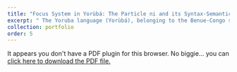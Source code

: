 ```yaml
---
title: "Focus System in Yorùbá: The Particle ni and its Syntax-Semantics Interface"
excerpt: " The Yoruba language (Yorùbá), belonging to the Benue-Congo subfamily in the Niger-Congo family, is spoken by over 20 million people, primarily in Nigeria, Benin, and Togo. With its rich morpho-syntactic and phonological structures, Yoruba offers a vast array of linguistic phenomena for investigation, including serial verb construction, noun classes, and the tonal system. This paper aims to explore the focus construction in Yoruba, specifically focusing on the role of the focus particle ni in its syntax and semantics. To achieve this goal, I will delve into several key questions, including:"
collection: portfolio
order: 5
---
```

<object data="/files/KasseyChang_LangofAfr_(2).pdf" type="application/pdf" width="100%" height="800px">
    <p>It appears you don't have a PDF plugin for this browser.
       No biggie... you can <a href="/files/KasseyChang_LangofAfr_(2).pdf">click here to
       download the PDF file.</a></p>
</object>

